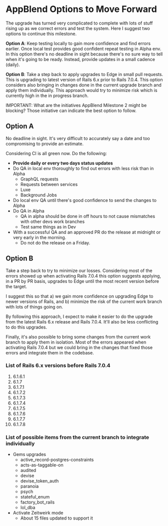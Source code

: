 # AppBlend Options to Move Forward

The upgrade has turned very complicated to complete with lots of stuff rising up as we correct errors and test the system. Here I suggest two options to continue this milestone.

**Option A**: Keep testing locally to gain more confidence and find errors earlier. Once local test provides good confident repeat testing in Alpha env. In this option there's no deadline in sight because there's no sure way to tell when it's going to be ready. Instead, provide updates in a small cadence (daily).

**Option B**: Take a step back to apply upgrades to Edge in small pull requests. This is upgrading to latest version of Rails 6.x prior to Rails 7.0.4. This option considers also bringing in changes done in the current upgrade branch and apply them individually. This approach would try to minimize risk which is currently high in the in progress branch.

IMPORTANT: What are the initiatives AppBlend Milestone 2 might be blocking? Those initiative can indicate the best option to follow.

## Option A

No deadline in sight. It's very difficult to accurately say a date and too compromising to provide an estimate.

Considering CI is all green now. Do the following:

- **Provide daily or every two days status updates**
- Do QA in local env thoroughly to find out errors with less risk than in Alpha
	- GraphQL requests
	- Requests between services
	- Luxe
	- Background Jobs
- Do local env QA until there's good confidence to send the changes to Alpha
- Do QA in Alpha
	- QA in alpha should be done in off hours to not cause mismatches with other devs work branches
	- Test same things as in Dev
- With a successful QA and an approved PR do the release at midnight or very early in the morning.
	- Do not do the release on a Friday.


## Option B

Take a step back to try to minimize our losses. Considering most of the errors showed up when activating Rails 7.0.4 this option suggests applying, in a PR by PR basis, upgrades to Edge until the most recent version before the target.

I suggest this so that a) we gain more confidence on upgrading Edge to newer versions of Rails, and b) minimize the risk of the current work branch with lots of things going on.

By following this approach, I expect to make it easier to do the upgrade from the latest Rails 6.x release and Rails 7.0.4. It'll also be less conflicting to do this upgrades.

Finally, it's also possible to bring some changes from the current work branch to apply them in isolation. Most of the errors appeared when activating Rails 7.0.4 but we could bring in the changes that fixed those errors and integrate them in the codebase.

### List of Rails 6.x versions before Rails 7.0.4

1. 6.1.6.1
2. 6.1.7
3. 6.1.7.1
4. 6.1.7.2
5. 6.1.7.3
6. 6.1.7.4
7. 6.1.7.5
8. 6.1.7.6
9. 6.1.7.7
10. 6.1.7.8

### List of possible items from the current branch to integrate individually

- Gems upgrades
	- active_record-postgres-constraints
	- acts-as-taggable-on
	- audited
	- devise
	- devise_token_auth
	- paranoia
	- psych
	- stateful_enum
	- factory_bot_rails
	- lol_dba
- Activate Zeitweirk mode
	- About 15 files updated to support it
